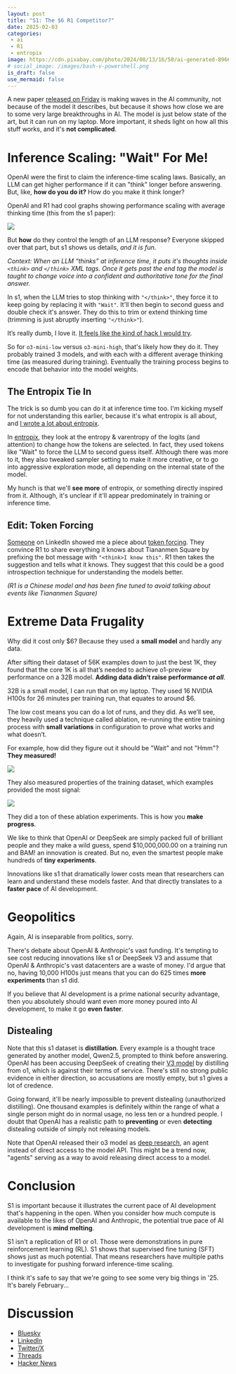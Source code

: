 ```yaml
---
layout: post
title: "S1: The $6 R1 Competitor?"
date: 2025-02-03
categories:
 - ai
 - R1
 - entropix
image: https://cdn.pixabay.com/photo/2024/08/13/16/50/ai-generated-8966531_960_720.png
# social_image: /images/bash-v-powershell.png
is_draft: false
use_mermaid: false
---
```


A new paper [released on Friday][s1] is making waves in the AI community, not because of the model 
it describes, but because it shows how close we are to some very large breakthroughs in AI. The model
is just below state of the art, but it can run on my laptop. More important, it sheds light on how all
this stuff works, and it's **not complicated**.

# Inference Scaling: "Wait" For Me!
OpenAI were the first to claim the inference-time scaling laws. Basically, an LLM can get higher performance
if it can "think" longer before answering. But, like, **how do you do it?** How do you make it think longer?

OpenAI and R1 had cool graphs showing performance scaling with average thinking time (this from
the s1 paper):

![](/images/s1-inference-scaling.jpg)


But **how** do they control the length of an LLM response? Everyone skipped over that part, but s1
shows us details, _and it is fun_.

_Context: When an LLM “thinks” at inference time, it puts it's thoughts inside `<think>` and 
`</think>` XML tags. Once it gets past the end tag the model is taught to change voice into a confident
and authoritative tone for the final answer._


In s1, when the LLM tries to stop thinking with `"</think>"`, they force it to keep going
by replacing it with `"Wait"`. It'll then begin to second guess and double check it's answer. They
do this to trim or extend thinking time (trimming is just abruptly inserting `"</think>"`).

It’s really dumb, I love it. [It feels like the kind of hack I would try][whal].

So for `o3-mini-low` versus `o3-mini-high`, that's likely how they do it. They probably trained 3
models, and with each with a different average thinking time (as measured during training). Eventually the 
training process begins to encode that behavior into the model weights.

## The Entropix Tie In
The trick is so dumb you can do it at inference time too. I'm kicking myself for not understanding
this earlier, because it's what entropix is all about, and [I wrote a lot about entropix][entropix].

In [entropix][entgh], they look at the entropy & varentropy of the logits (and attention) to change how the
tokens are selected. In fact, they used tokens like "Wait" to force the LLM to second guess itself.
Although there was more to it, they also tweaked sampler setting to make
it more creative, or to go into aggressive exploration mode, all depending on the internal state
of the model.

My hunch is that we'll **see more** of entropix, or something directly inspired from it. Although, it's
unclear if it'll appear predominately in training or inference time.

## Edit: Token Forcing
[Someone][force-li] on LinkedIn showed me a piece about [token forcing][force]. They convince R1
to share everything it knows about Tiananmen Square by prefixing the bot message with `"<think>I know this"`. 
R1 then takes the suggestion and tells what it knows. They suggest that this could be a good 
introspection technique for understanding the models better.

_(R1 is a Chinese model and has been fine tuned to avoid talking about events like Tiananmen Square)_


# Extreme Data Frugality
Why did it cost only $6? Because they used a **small model** and hardly any data. 

After sifting their dataset of 56K examples down to just the best 1K, they found that the core 1K 
is all that’s needed to achieve o1-preview performance on a 32B model. **Adding data didn’t raise 
performance _at all_**.

32B is a small model, I can run that on my laptop. They used 16 NVIDIA H100s for 26 minutes per 
training run, that equates to around $6. 

The low cost means you can do a lot of runs, and they did. As we’ll see, they heavily used a 
technique called ablation, re-running the entire training process with **small variations** in 
configuration to prove what works and what doesn’t.

For example, how did they figure out it should be "Wait" and not "Hmm"? **They measured!**

![](/images/s1-ablations.png)

They also measured properties of the training dataset, which examples provided the most signal:

![](/images/s1-diversity.png)

They did a ton of these ablation experiments. This is how you **make progress**. 

We like to think that
OpenAI or DeepSeek are simply packed full of brilliant people and they make a wild guess, spend
$10,000,000.00 on a training run and BAM! an innovation is created. But no, even the smartest
people make hundreds of **tiny experiments**.

Innovations like s1 that dramatically lower costs mean that researchers can learn and understand
these models faster. And that directly translates to a **faster pace** of AI development.


# Geopolitics
Again, AI is inseparable from politics, sorry.

There's debate about OpenAI & Anthropic's vast funding. It's tempting to see cost reducing 
innovations like s1 or DeepSeek V3 and assume that OpenAI & Anthropic's vast datacenters are
a waste of money. I'd argue that no, having 10,000 H100s just means that you can do 625 times
**more experiments** than s1 did.

If you believe that AI development is a prime national security advantage, then you absolutely
should want even more money poured into AI development, to make it go **even faster**.

## Distealing
Note that this s1 dataset is **distillation**. Every example is a thought trace generated by 
another model, Qwen2.5,
prompted to think before answering. OpenAI has been accusing DeepSeek of creating their
[V3 model][v3] by distilling from o1, which is against their terms of service. There's still no strong public
evidence in either direction, so accusations are mostly empty, but s1 gives a lot of credence.

Going forward, it'll be nearly impossible to prevent distealing (unauthorized distilling). One thousand
examples is definitely within the range of what a single person might do in normal usage, no less 
ten or a hundred people. I doubt that OpenAI has a realistic path to **preventing** or even **detecting**
distealing outside of simply not releasing models. 

Note that OpenAI released their o3 model as
[deep research][ds], an agent instead of direct access to the model API. This might be a trend now,
"agents" serving as a way to avoid releasing direct access to a model.


# Conclusion
S1 is important because it illustrates the current pace of AI development that's happening in
the open. When you consider how much compute is available to the likes of OpenAI and Anthropic,
the potential true pace of AI development is **mind melting**.

S1 isn't a replication of R1 or o1. Those were demonstrations in pure reinforcement learning (RL).
S1 shows that supervised fine tuning (SFT) shows just as much potential. That means researchers have
multiple paths to investigate for pushing forward inference-time scaling.

I think it's safe to say that we're going to see some very big things in '25. It's barely February...


# Discussion
* [Bluesky](https://bsky.app/profile/timkellogg.me/post/3lheinvmvps26)
* [LinkedIn](https://www.linkedin.com/posts/tim-kellogg-69802913_s1-the-6-r1-competitor-this-isnt-a-r1-activity-7292585670580031488-kI5n?utm_source=share&utm_medium=member_desktop&rcm=ACoAAAKsUpQBLx0MUlgAizVDjPDC7fqIYBdcMV8)
* [Twitter/X](https://x.com/kellogh/status/1886858322944708873?s=12)
* [Threads](https://www.threads.net/@kelloggt/post/DFqZ5nKvjx6?xmt=AQGzVA_0V-POcY93RHdY_09tY7e9NCi3R7aung-wBm7czQ)
* [Hacker News](https://news.ycombinator.com/item?id=42946854)


 [s1]: https://arxiv.org/abs/2501.19393
 [whal]: https://bsky.app/profile/r.whal.ing/post/3lheatlmonk26
 [entropix]: /blog/2024/10/10/entropix
 [entgh]: https://github.com/xjdr-alt/entropix
 [ds]: https://openai.com/index/introducing-deep-research/
 [v3]: https://github.com/deepseek-ai/DeepSeek-V3/tree/main
 [force]: https://dsthoughts.baulab.info/
 [force-li]: https://www.linkedin.com/feed/update/urn:li:activity:7292585670580031488/?commentUrn=urn%3Ali%3Acomment%3A%28activity%3A7292585670580031488%2C7293039165519085569%29&dashCommentUrn=urn%3Ali%3Afsd_comment%3A%287293039165519085569%2Curn%3Ali%3Aactivity%3A7292585670580031488%29
